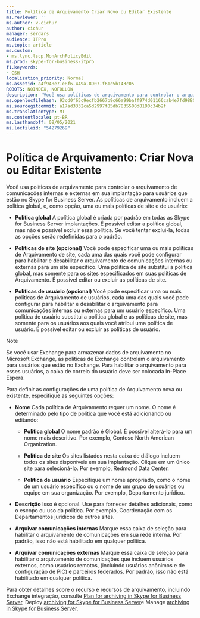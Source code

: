 ```yaml
---
title: Política de Arquivamento Criar Novo ou Editar Existente
ms.reviewer: ''
ms.author: v-cichur
author: cichur
manager: serdars
audience: ITPro
ms.topic: article
ms.custom:
- ms.lync.lscp.MonArchPolicyEdit
ms.prod: skype-for-business-itpro
f1.keywords:
- CSH
localization_priority: Normal
ms.assetid: a4f948e7-e8f6-449a-8907-f61c5b143c05
ROBOTS: NOINDEX, NOFOLLOW
description: 'Você usa políticas de arquivamento para controlar o arquivamento de comunicações internas e externas em sua implantação para usuários que estão no Skype for Business Server. As políticas de arquivamento incluem a política global, e, como opção, uma ou mais políticas de site e de usuário:'
ms.openlocfilehash: 93cd0f65c9ecfb2667b9c66a99baff974d01166cab4e7fd9880af5d00ededac2
ms.sourcegitcommit: a17ad3332ca5d2997f85db7835500d8190c34b2f
ms.translationtype: MT
ms.contentlocale: pt-BR
ms.lasthandoff: 08/05/2021
ms.locfileid: "54279269"
---
```

# <a name="archiving-policy-create-new-or-edit-existing"></a>Política de Arquivamento: Criar Nova ou Editar Existente
 
Você usa políticas de arquivamento para controlar o arquivamento de comunicações internas e externas em sua implantação para usuários que estão no Skype for Business Server. As políticas de arquivamento incluem a política global, e, como opção, uma ou mais políticas de site e de usuário:
  
- **Política global** A política global é criada por padrão em todas as Skype for Business Server implantações. É possível editar a política global, mas não é possível excluir essa política. Se você tentar exclui-la, todas as opções serão redefinidas para o padrão.
    
- **Políticas de site (opcional)** Você pode especificar uma ou mais políticas de Arquivamento de site, cada uma das quais você pode configurar para habilitar e desabilitar o arquivamento de comunicações internas ou externas para um site específico. Uma política de site substitui a política global, mas somente para os sites especificados em suas políticas de Arquivamento. É possível editar ou excluir as políticas de site.
    
- **Políticas de usuário (opcional)** Você pode especificar uma ou mais políticas de Arquivamento de usuários, cada uma das quais você pode configurar para habilitar e desabilitar o arquivamento para comunicações internas ou externas para um usuário específico. Uma política de usuário substitui a política global e as políticas de site, mas somente para os usuários aos quais você atribui uma política de usuário. É possível editar ou excluir as políticas de usuário.
    
> [!NOTE]
> Se você usar Exchange para armazenar dados de arquivamento no Microsoft Exchange, as políticas de Exchange controlam o arquivamento para usuários que estão no Exchange. Para habilitar o arquivamento para esses usuários, a caixa de correio do usuário deve ser colocada In-Place Espera. 
  
Para definir as configurações de uma política de Arquivamento nova ou existente, especifique as seguintes opções:
- **Nome** Cada política de Arquivamento requer um nome. O nome é determinado pelo tipo de política que você está adicionando ou editando:
    
  - **Política global** O nome padrão é Global. É possível alterá-lo para um nome mais descritivo. Por exemplo, Contoso North American Organization.
    
  - **Política de site** Os sites listados nesta caixa de diálogo incluem todos os sites disponíveis em sua implantação. Clique em um único site para selecioná-lo. Por exemplo, Redmond Data Center.
    
  - **Política de usuário** Especifique um nome apropriado, como o nome de um usuário específico ou o nome de um grupo de usuários ou equipe em sua organização. Por exemplo, Departamento jurídico.
    
- **Descrição** Isso é opcional. Use para fornecer detalhes adicionais, como o escopo ou uso da política. Por exemplo, Coordenação com os Departamentos jurídicos de outros sites.
    
- **Arquivar comunicações internas** Marque essa caixa de seleção para habilitar o arquivamento de comunicações em sua rede interna. Por padrão, isso não está habilitado em qualquer política.
    
- **Arquivar comunicações externas** Marque essa caixa de seleção para habilitar o arquivamento de comunicações que incluem usuários externos, como usuários remotos, (incluindo usuários anônimos e de configuração de PIC) e parceiros federados. Por padrão, isso não está habilitado em qualquer política.
    
Para obter detalhes sobre o recurso e recursos de arquivamento, incluindo Exchange integração, consulte [Plan for archiving in Skype for Business Server](../../../plan-your-deployment/archiving/archiving.md), Deploy [archiving for Skype for Business Server](../../../deploy/deploy-archiving/deploy-archiving.md)e Manage [archiving in Skype for Business Server](../../../manage/archiving/archiving.md).

